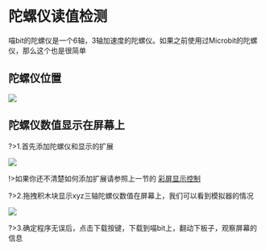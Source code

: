# 陀螺仪读值检测

喵bit的陀螺仪是一个6轴，3轴加速度的陀螺仪。如果之前使用过Microbit的陀螺仪，那么这个也是很简单


## 陀螺仪位置

![](https://s2.ax1x.com/2019/01/28/kM6pDI.png)

## 陀螺仪数值显示在屏幕上

?>1.首先添加陀螺仪和显示的扩展    

![](https://s2.ax1x.com/2019/01/28/kM63PU.png)  
  
!>如果你还不清楚如何添加扩展请参照上一节的 [彩屏显示控制](makecode/03彩屏显示控制)

?>2.拖拽积木块显示xyz三轴陀螺仪数值在屏幕上，我们可以看到模拟器的情况

![](https://s2.ax1x.com/2019/01/28/kM6E8g.png)

?>3.确定程序无误后，点击下载按键，下载到喵bit上，翻动下板子，观察屏幕的信息
